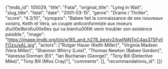 {"tmdb_id": 105029, "title": "Fatal", "original_title": "Lying in Wait", "slug_title": "fatal", "date": "2001-03-15", "genre": "Drame / Thriller", "score": "4.3/10", "synopsis": "Babee fait la connaissance de ses nouveaux voisins, Keith et Vera, un couple anticonformiste aux moeurs d\u00e9brid\u00e9es qui va bient\u00f4t venir troubler son existence paisible.", "image": "https://image.tmdb.org/t/p/w185_and_h278_bestv2/kwINiNTpC4as37SFyllFOzvJsAL.jpg", "actors": ["Rutger Hauer (Keith Miller)", "Virginia Madsen (Vera Miller)", "Shannon Whirry (Lois)", "Thomas Newton (Babee Gordon)", "Vanessa Dorman (El)", "Ian Buchanan (George)", "Tony Bill (Detective Mike)", "Tony Bill (Miss Cray)"], "comments": [], "recommandations_id": []}